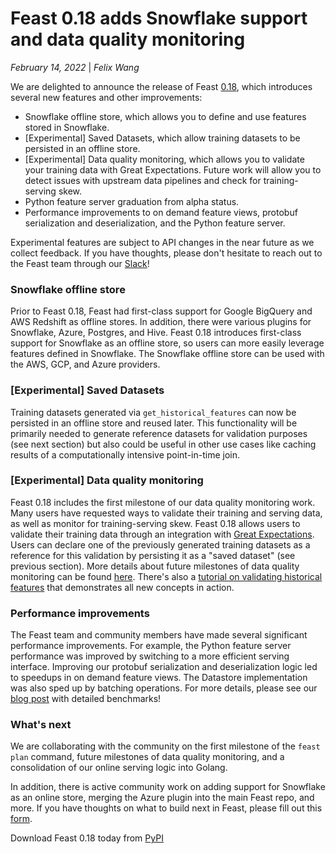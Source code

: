 # Feast 0.18 adds Snowflake support and data quality monitoring

*February 14, 2022* | *Felix Wang*

We are delighted to announce the release of Feast [0.18](https://github.com/feast-dev/feast/releases/tag/v0.18.0), which introduces several new features and other improvements:

* Snowflake offline store, which allows you to define and use features stored in Snowflake.
* [Experimental] Saved Datasets, which allow training datasets to be persisted in an offline store.
* [Experimental] Data quality monitoring, which allows you to validate your training data with Great Expectations. Future work will allow you to detect issues with upstream data pipelines and check for training-serving skew.
* Python feature server graduation from alpha status.
* Performance improvements to on demand feature views, protobuf serialization and deserialization, and the Python feature server.

Experimental features are subject to API changes in the near future as we collect feedback. If you have thoughts, please don't hesitate to reach out to the Feast team through our [Slack](http://slack.feastsite.wpenginepowered.com/)!

### Snowflake offline store

Prior to Feast 0.18, Feast had first-class support for Google BigQuery and AWS Redshift as offline stores. In addition, there were various plugins for Snowflake, Azure, Postgres, and Hive. Feast 0.18 introduces first-class support for Snowflake as an offline store, so users can more easily leverage features defined in Snowflake. The Snowflake offline store can be used with the AWS, GCP, and Azure providers.

### [Experimental] Saved Datasets

Training datasets generated via `get_historical_features` can now be persisted in an offline store and reused later. This functionality will be primarily needed to generate reference datasets for validation purposes (see next section) but also could be useful in other use cases like caching results of a computationally intensive point-in-time join.

### [Experimental] Data quality monitoring

Feast 0.18 includes the first milestone of our data quality monitoring work. Many users have requested ways to validate their training and serving data, as well as monitor for training-serving skew. Feast 0.18 allows users to validate their training data through an integration with [Great Expectations](https://greatexpectations.io/). Users can declare one of the previously generated training datasets as a reference for this validation by persisting it as a "saved dataset" (see previous section). More details about future milestones of data quality monitoring can be found [here](https://docs.feastsite.wpenginepowered.com/v/master/reference/data-quality). There's also a [tutorial on validating historical features](https://docs.feastsite.wpenginepowered.com/v/master/how-to-guides/validation/validating-historical-features) that demonstrates all new concepts in action.

### Performance improvements

The Feast team and community members have made several significant performance improvements. For example, the Python feature server performance was improved by switching to a more efficient serving interface. Improving our protobuf serialization and deserialization logic led to speedups in on demand feature views. The Datastore implementation was also sped up by batching operations. For more details, please see our [blog post](https://feastsite.wpenginepowered.com/blog/feast-benchmarks/) with detailed benchmarks!

### What's next

We are collaborating with the community on the first milestone of the `feast plan` command, future milestones of data quality monitoring, and a consolidation of our online serving logic into Golang.

In addition, there is active community work on adding support for Snowflake as an online store, merging the Azure plugin into the main Feast repo, and more. If you have thoughts on what to build next in Feast, please fill out this [form](https://docs.google.com/forms/d/e/1FAIpQLSfa1nR).

Download Feast 0.18 today from [PyPI](https://pypi.org/project/feast/)
